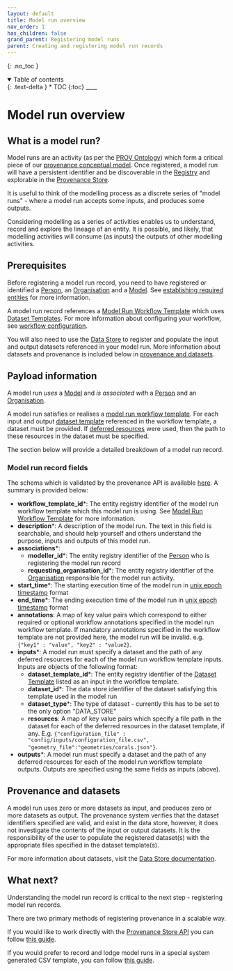```yaml
---
layout: default
title: Model run overview
nav_order: 1
has_children: false
grand_parent: Registering model runs
parent: Creating and registering model run records
---
```


{: .no_toc }

<details  open markdown="block">
  <summary>
    Table of contents
  </summary>
{: .text-delta }
* TOC
{:toc}
____
</details>

# Model run overview

## What is a model run?

Model runs are an activity (as per the [PROV Ontology](https://www.w3.org/TR/prov-o/)) which form a critical piece of our [provenance conceptual model](../../overview/what-is-provenance). Once registered, a model run will have a persistent identifier and be discoverable in the [Registry](../../registry/overview) and explorable in the [Provenance Store](../../exploring-provenance/index).

It is useful to think of the modelling process as a discrete series of "model runs" - where a model run accepts some inputs, and produces some outputs.

Considering modelling as a series of activities enables us to understand, record and explore the lineage of an entity. It is possible, and likely, that modelling activities will consume (as inputs) the outputs of other modelling activities.

## Prerequisites

Before registering a model run record, you need to have registered or identified a [Person](../establishing-required-entities#person), an [Organisation](../establishing-required-entities#organisation) and a [Model](../establishing-required-entities#model). See [establishing required entities](../establishing-required-entities) for more information.

A model run record references a [Model Run Workflow Template](../model-workflow-configuration#model-run-workflow-template) which uses [Dataset Templates](../model-workflow-configuration#dataset-template). For more information about configuring your workflow, see [workflow configuration](../model-workflow-configuration).

You will also need to use the [Data Store](../../../data-store/overview) to register and populate the input and output datasets referenced in your model run. More information about datasets and provenance is included below in [provenance and datasets](#provenance-and-datasets).

## Payload information

A model run _uses_ a [Model](../establishing-required-entities#model) and _is associated with_ a [Person](../establishing-required-entities#person) and an [Organisation](../establishing-required-entities#organisation).

A model run satisfies or realises a [model run workflow template](../model-workflow-configuration#model-run-workflow-template). For each input and output [dataset template](../model-workflow-configuration#dataset-template) referenced in the workflow template, a dataset must be provided. If [deferred resources](../model-workflow-configuration#dataset-template) were used, then the path to these resources in the dataset must be specified.

The section below will provide a detailed breakdown of a model run record.

### Model run record fields

The schema which is validated by the provenance API is available [here](https://prov-api.mds.gbrrestoration.org/docs#/Model%20Runs/register_complete_model_run). A summary is provided below:

-   **workflow_template_id**\*: The entity registry identifier of the model run workflow template which this model run is using. See [Model Run Workflow Template](../model-workflow-configuration#model-run-workflow-template) for more information.
-   **description**\*: A description of the model run. The text in this field is searchable, and should help yourself and others understand the purpose, inputs and outputs of this model run.
-   **associations**\*:
    -   **modeller_id**\*: The entity registry identifier of the [Person](../establishing-required-entities#person) who is registering the model run record
    -   **requesting_organisation_id**\*: The entity registry identifier of the [Organisation](../establishing-required-entities#organisation) responsible for the model run activity.
-   **start_time**\*: The starting execution time of the model run in [unix epoch timestamp](https://en.wikipedia.org/wiki/Unix_time) format
-   **end_time**\*: The ending execution time of the model run in [unix epoch timestamp](https://en.wikipedia.org/wiki/Unix_time) format
-   **annotations**: A map of key value pairs which correspond to either required or optional workflow annotations specified in the model run workflow template. If mandatory annotations specified in the workflow template are not provided here, the model run will be invalid. e.g. `{"key1" : "value", "key2" : "value2}`.
-   **inputs**\*: A model run must specify a dataset and the path of any deferred resources for each of the model run workflow template inputs. Inputs are objects of the following format:
    -   **dataset_template_id**\*: The entity registry identifier of the [Dataset Template](../model-workflow-configuration#dataset-template) listed as an input in the workflow template.
    -   **dataset_id**\*: The data store identifier of the dataset satisfying this template used in the model run
    -   **dataset_type**\*: The type of dataset - currently this has to be set to the only option "DATA_STORE"
    -   **resources**: A map of key value pairs which specify a file path in the dataset for each of the deferred resources in the dataset template, if any. E.g. `{"configuration_file" : "config/inputs/configuration_file.csv", "geometry_file":"geometries/corals.json"}`.
-   **outputs**\*: A model run must specify a dataset and the path of any deferred resources for each of the model run workflow template outputs. Outputs are specified using the same fields as inputs (above).

## Provenance and datasets

A model run uses zero or more datasets as input, and produces zero or more datasets as output. The provenance system verifies that the dataset identifiers specified are valid, and exist in the data store, however, it does not investigate the contents of the input or output datasets. It is the responsibility of the user to populate the registered dataset(s) with the appropriate files specified in the dataset template(s).

For more information about datasets, visit the [Data Store documentation](../../../data-store/overview).

## What next?

Understanding the model run record is critical to the next step - registering model run records.

There are two primary methods of registering provenance in a scalable way.

If you would like to work directly with the [Provenance Store API](https://prov-api.mds.gbrrestoration.org/docs) you can follow [this guide](./register-model-run-records-by-api).

If you would prefer to record and lodge model runs in a special system generated CSV template, you can follow [this guide](./register-model-run-records-by-csv-template).
